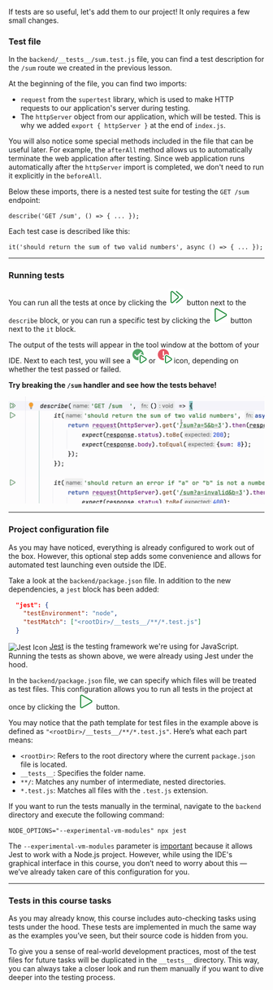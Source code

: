 If tests are so useful, let's add them to our project! It only requires a few small changes.

### Test file
In the `backend/__tests__/sum.test.js` file, you can find
a test description for the `/sum` route we created in the previous lesson.

At the beginning of the file, you can find two imports:
- `request` from the `supertest` library, which is used to make HTTP requests to our application's server during testing.
- The `httpServer` object from our application, which will be tested.
  This is why we added `export { httpServer }` at the end of `index.js`.

You will also notice some special methods included in the file that can be useful later.
For example, the `afterAll` method allows us to automatically terminate the web application after testing.
Since web application runs automatically after the `httpServer` import is completed, we don't need to run it explicitly in the `beforeAll`.

Below these imports, there is a nested test suite for testing the `GET /sum` endpoint:
```
describe('GET /sum', () => { ... });
```

Each test case is described like this:
```
it('should return the sum of two valid numbers', async () => { ... });
```

---

### Running tests
You can run all the tests at once by clicking the ![](images/runAll.svg) button next to the `describe` block, or
you can run a specific test by clicking the ![](images/run.svg) button next to the `it` block.

The output of the tests will appear in the tool window at the bottom of your IDE.
Next to each test, you will see a ![](images/runSuccess.svg) or ![](images/runError.svg) icon, depending on whether the test passed or failed. 

__Try breaking the `/sum` handler and see how the tests behave!__

<div style="text-align: center; width:100%; max-width: 700px;">
<img src="images/run_tests.gif">
</div>

---

### Project configuration file
As you may have noticed, everything is already configured to work out of the box.
However, this optional step adds some convenience and allows for automated test launching even outside the IDE.

Take a look at the `backend/package.json` file. In addition to the new dependencies, a `jest` block has been added:
```json
  "jest": {
    "testEnvironment": "node",
    "testMatch": ["<rootDir>/__tests__/**/*.test.js"]
  }
```

<img src="images/jest.ico" style="height: 1em; vertical-align: middle;" alt="Jest Icon">
<a href="https://jestjs.io/">Jest</a> is the testing framework we're using for JavaScript.
Running the tests as shown above, we were already using Jest under the hood.  

In the `backend/package.json` file, we can specify which files will be treated as test files.
This configuration allows you to run all tests in the project at once by clicking the ![](images/run.svg) button.

<div class="hint" title="Path patterns">

  You may notice that the path template for test files in the example above is defined as `"<rootDir>/__tests__/**/*.test.js"`.
  Here’s what each part means:
  - `<rootDir>`: Refers to the root directory where the current `package.json` file is located.
  - `__tests__`: Specifies the folder name.
  - `**/`: Matches any number of intermediate, nested directories.
  - `*.test.js`: Matches all files with the `.test.js` extension.
</div>


<div class="hint" title="Running tests with CLI">

  If you want to run the tests manually in the terminal, navigate to the `backend` directory and execute the following command:
  ```shell
  NODE_OPTIONS="--experimental-vm-modules" npx jest
  ```
  The `--experimental-vm-modules` parameter is [important](https://jestjs.io/docs/ecmascript-modules) because it allows Jest to work with a Node.js project.
  However, while using the IDE's graphical interface in this course, you don’t need to worry about this — we’ve already taken care of this configuration for you. 
</div>

---

### Tests in this course tasks
As you may already know, this course includes auto-checking tasks using tests under the hood.
These tests are implemented in much the same way as the examples you’ve seen, but their source code is hidden from you.

To give you a sense of real-world development practices, most of the test files for future
tasks will be duplicated in the `__tests__` directory.
This way, you can always take a closer look and run them manually if you want to dive deeper into the testing process.

<style>
img {
  display: inline !important;
}
</style>
